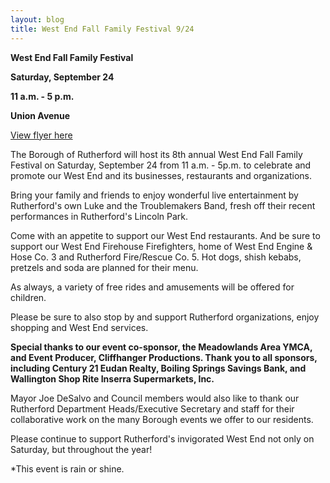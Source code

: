 ```yaml
---
layout: blog
title: West End Fall Family Festival 9/24
---
```


**West End Fall Family Festival**

**Saturday, September 24**

**11 a.m. - 5 p.m.**

**Union Avenue**

[View flyer here](http://static.rutherford-nj.com/recreation/2016WestEndFestival.pdf)

The Borough of Rutherford will host its 8th annual West End Fall Family Festival on Saturday, September 24 from 11 a.m. - 5p.m. to celebrate and promote our West End and its businesses, restaurants and organizations.

Bring your family and friends to enjoy wonderful live entertainment by Rutherford's own Luke and the Troublemakers Band, fresh off their recent performances in Rutherford's Lincoln Park.

Come with an appetite to support our West End restaurants. And be sure to support our West End Firehouse Firefighters, home of West End Engine & Hose Co. 3 and Rutherford Fire/Rescue Co. 5. Hot dogs, shish kebabs, pretzels and soda are planned for their menu.

As always, a variety of free rides and amusements will be offered for children.

Please be sure to also stop by and support Rutherford organizations, enjoy shopping and West End services.

**Special thanks to our event co-sponsor, the Meadowlands Area YMCA, and Event Producer, Cliffhanger Productions. Thank you to all sponsors, including Century 21 Eudan Realty, Boiling Springs Savings Bank, and Wallington Shop Rite Inserra Supermarkets, Inc.**

Mayor Joe DeSalvo and Council members would also like to thank our Rutherford Department Heads/Executive Secretary and staff for their collaborative work on the many Borough events we offer to our residents.

Please continue to support Rutherford's invigorated West End not only on Saturday, but throughout the year!

*This event is rain or shine.
